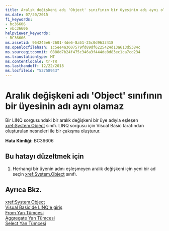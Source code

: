 ```yaml
---
title: Aralık değişkeni adı 'Object' sınıfının bir üyesinin adı aynı olamaz
ms.date: 07/20/2015
f1_keywords:
- bc36606
- vbc36606
helpviewer_keywords:
- BC36606
ms.assetid: 964245e6-2601-4de6-8a51-25c0d9633418
ms.openlocfilehash: 1c5ee4a3607579fd89df6225424d13a613d5384c
ms.sourcegitcommit: 0888d7b24f475c346a3f444de8d83ec1ca7cd234
ms.translationtype: MT
ms.contentlocale: tr-TR
ms.lasthandoff: 12/22/2018
ms.locfileid: "53758943"
---
```

# <a name="range-variable-name-cannot-match-the-name-of-a-member-of-the-object-class"></a>Aralık değişkeni adı 'Object' sınıfının bir üyesinin adı aynı olamaz
Bir LINQ sorgusundaki bir aralık değişkeni bir üye adıyla eşleşen <xref:System.Object> sınıfı. LINQ sorgusu için Visual Basic tarafından oluşturulan nesneleri ile bir çakışma oluşturur.  
  
 **Hata Kimliği:** BC36606  
  
## <a name="to-correct-this-error"></a>Bu hatayı düzeltmek için  
  
1.  Herhangi bir üyenin adını eşleşmeyen aralık değişkeni için yeni bir ad seçin <xref:System.Object> sınıfı.  
  
## <a name="see-also"></a>Ayrıca Bkz.  
 <xref:System.Object>  
 [Visual Basic'de LINQ'e giriş](../../visual-basic/programming-guide/language-features/linq/introduction-to-linq.md)  
 [From Yan Tümcesi](../../visual-basic/language-reference/queries/from-clause.md)  
 [Aggregate Yan Tümcesi](../../visual-basic/language-reference/queries/aggregate-clause.md)  
 [Select Yan Tümcesi](../../visual-basic/language-reference/queries/select-clause.md)
